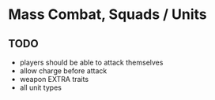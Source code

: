 Mass Combat, Squads / Units
==============================
## TODO
* players should be able to attack themselves
* allow charge before attack
* weapon EXTRA traits
* all unit types
